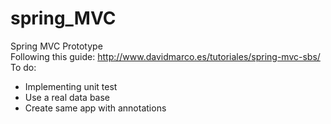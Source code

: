 spring_MVC
==========

Spring MVC Prototype 
<br>
Following this guide: http://www.davidmarco.es/tutoriales/spring-mvc-sbs/
<br>
To do:
<ul>
  <li>Implementing unit test</li>
  <li>Use a real data base</li>
  <li>Create same app with annotations</li>
</ul>